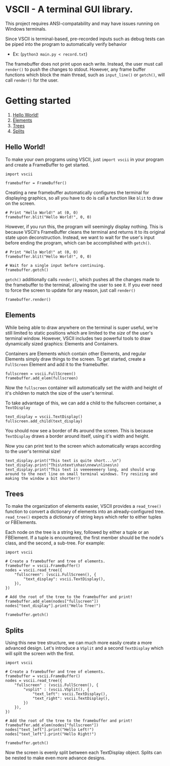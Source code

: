 # VSCII - A terminal GUI library.

This project requires ANSI-compatability and may have issues running on
Windows terminals.

Since VSCII is terminal-based, pre-recorded inputs such as debug tests can
be piped into the program to automatically verify behavior
- Ex: (`python3 main.py < record.txt`)

The framebuffer does not print upon each write. Instead, the user must call
`render()` to push the changes to stdout. However, any frame buffer functions
which block the main thread, such as `input_line()` or `getch()`, will call
`render()` for the user.

# Getting started

1. [Hello World!](#hello-world!)
2. [Elements](#elements)
3. [Trees](#trees)
4. [Splits](#splits)

## Hello World!

To make your own programs using VSCII, just `import vscii` in your program and
create a FrameBuffer to get started.

```
import vscii

framebuffer = FrameBuffer()
```

Creating a new framebuffer automatically configures the terminal for displaying
graphics, so all you have to do is call a function like `blit` to draw on the
screen.

```
# Print "Hello World!" at (0, 0)
framebuffer.blit("Hello World!", 0, 0)
```

However, if you run this, the program will seemingly display nothing. This is
because VSCII's FrameBuffer cleans the terminal and returns it to its original
state upon deconstruction. Instead, we want to wait for the user's input before
ending the program, which can be accomplished with `getch()`.

```
# Print "Hello World!" at (0, 0)
framebuffer.blit("Hello World!", 0, 0)

# Wait for a single input before continuing.
framebuffer.getch()
```

`getch()` additionally calls `render()`, which pushes all the changes made to
the framebuffer to the terminal, allowing the user to see it. If you ever need
to force the screen to update for any reason, just call `render()`

```
framebuffer.render()
```

## Elements

While being able to draw anywhere on the terminal is super useful, we're still
limited to static positions which are limited to the *size* of the user's
terminal window. However, VSCII includes two powerful tools to draw dynamically
sized graphics: Elements and Containers.

Containers are Elements which contain other Elements, and regular Elements
simply draw things to the screen. To get started, create a `FullScreen` Element
and add it to the framebuffer.

```
fullscreen = vscii.FullScreen()
framebuffer.add_elem(fullscreen)
```

Now the `fullscreen` container will automatically set the width and height of
it's children to match the size of the user's terminal.

To take advantage of this, we can add a child to the fullscreen container, a
`TextDisplay`

```
text_display = vscii.TextDisplay()
fullscreen.add_child(text_display)
```

You should now see a border of #s around the screen. This is because
`TextDisplay` draws a border around itself, using it's width and height.

Now you can print text to the screen which automatically wraps according to the
user's terminal size!

```
text_display.print("This text is quite short...\n")
text_display.print("This\ntext\nhas\nnew\nlines\n)
text_display.print("This text is veeeeeeeery long, and should wrap around to the next line on small terminal windows. Try resizing and making the window a bit shorter!)
```

## Trees

To make the organization of elements easier, VSCII provides a `read_tree()`
function to convert a dictionary of elements into an already-configured tree.
`read_tree()` expects a dictionary of string keys which refer to either tuples
or FBElements.

Each node on the tree is a string key, followed by either a tuple or an
FBElement. If a tuple is encountered, the first member should be the node's
class, and the second, a sub-tree. For example:

```
import vscii

# Create a framebuffer and tree of elements.
framebuffer = vscii.FrameBuffer()
nodes = vscii.read_tree({
    "fullscreen": (vscii.FullScreen(), {
        "text_display": vscii.TextDisplay(),
    }),
})

# Add the root of the tree to the framebuffer and print!
framebuffer.add_elem(nodes["fullscreen"])
nodes["text_display"].print("Hello Tree!")

framebuffer.getch()
```

## Splits

Using this new tree structure, we can much more easily create a more advanced
design. Let's introduce a `VSplit` and a second `TextDisplay` which will split
the screen with the first.

```
import vscii

# Create a framebuffer and tree of elements.
framebuffer = vscii.FrameBuffer()
nodes = vscii.read_tree({
    "fullscreen" : (vscii.FullScreen(), {
        "vsplit" : (vscii.VSplit(), {
            "text_left": vscii.TextDisplay(),
            "text_right": vscii.TextDisplay(),
        })
    }),
})

# Add the root of the tree to the framebuffer and print!
framebuffer.add_elem(nodes["fullscreen"])
nodes["text_left"].print("Hello Left!")
nodes["text_left"].print("Hello Right!")

framebuffer.getch()
```

Now the screen is evenly split between each TextDisplay object. Splits can be
nested to make even more advance designs.